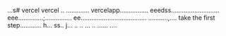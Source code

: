 ...s# vercel
vercel
..
.............
vercelapp................
eeedss...........................
eee..............;...............
 ee.....................................
...........,....
 take the first step............
h...
ss..
j...
..
..
...
..
......
....

